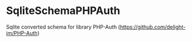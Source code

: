 # SqliteSchemaPHPAuth
Sqlite converted schema for library PHP-Auth (https://github.com/delight-im/PHP-Auth)
